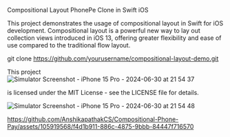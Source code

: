 Compositional Layout PhonePe Clone in Swift iOS 

This project demonstrates the usage of compositional layout in Swift for iOS development. Compositional layout is a powerful new way to lay out collection views introduced in iOS 13, offering greater flexibility and ease of use compared to the traditional flow layout.

git clone https://github.com/yourusername/compositional-layout-demo.git

This project![Simulator Screenshot - iPhone 15 Pro - 2024-06-30 at 21 54 37](https://github.com/AnshikapathakCS/Compositional-Phone-Pay/assets/105919568/5c631c94-75ff-48a0-892f-3114b54c4cd3)


 is licensed under the MIT License - see the LICENSE file for details.


 
![Simulator Screenshot - iPhone 15 Pro - 2024-06-30 at 21 54 48](https://github.com/AnshikapathakCS/Compositional-Phone-Pay/assets/105919568/5179295f-637e-4581-a358-c2b2e175dbe1)




https://github.com/AnshikapathakCS/Compositional-Phone-Pay/assets/105919568/f4d1b911-886c-4875-9bbb-84447f716570

